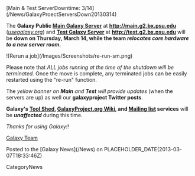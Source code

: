 <div class='newsItemHeader'>[Main & Test ServerDowntime: 3/14](/News/GalaxyProectServersDown20130314)</div>

The **Galaxy Public [Main Galaxy Server](/Main)** at **http://main.g2.bx.psu.edu** (*[usegalaxy.org](http://usegalaxy.org)*) and **[Test Galaxy Server](/Test)** at **http://test.g2.bx.psu.edu** will be **down on Thursday, March 14, while the team *relocates core hardware to a new server room.***

<div class='right'>![Rerun a job](/Images/Screenshots/re-run-sm.png)</div>

Please note that *ALL jobs running at the time of the shutdown will be terminated.* Once the move is complete, any terminated jobs can be easily restarted using the "re-run" function. 

The *yellow banner on **Main** and **Test** will provide updates* (when the servers are up) as well our **galaxyproject Twitter posts**.

**Galaxy's [Tool Shed](http://toolshed.g2.bx.psu.edu/), [GalaxyProject.org Wiki](/FrontPage), and [Mailing list](/MailingLists) services** will be ***unaffected*** during this time. 

*Thanks for using Galaxy!!*

[Galaxy Team](/GalaxyTeam)
<div class='newsItemFooter'>Posted to the [Galaxy News](/News) on PLACEHOLDER_DATE(2013-03-07T18:33:46Z)</div>

CategoryNews
